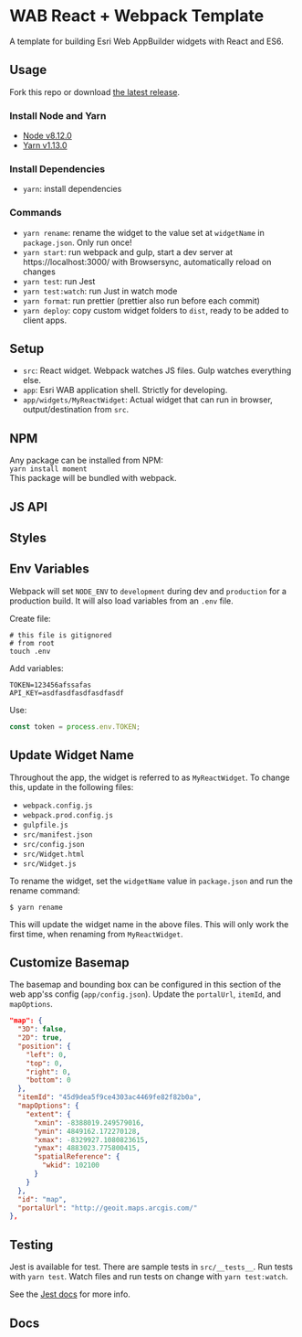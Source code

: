 # WAB React + Webpack Template

A template for building Esri Web AppBuilder widgets with React and ES6.

## Usage

Fork this repo or download
[the latest release](https://github.com/brygrill/wab-react-webpack/releases).

### Install Node and Yarn

- [Node v8.12.0](https://nodejs.org/en/)
- [Yarn v1.13.0](https://yarnpkg.com/lang/en/docs/install/)

### Install Dependencies

- `yarn`: install dependencies

### Commands

- `yarn rename`: rename the widget to the value set at `widgetName` in
  `package.json`. Only run once!
- `yarn start`: run webpack and gulp, start a dev server at
  https://localhost:3000/ with Browsersync, automatically reload on changes
- `yarn test`: run Jest
- `yarn test:watch`: run Just in watch mode
- `yarn format`: run prettier (prettier also run before each commit)
- `yarn deploy`: copy custom widget folders to `dist`, ready to be added to
  client apps.

## Setup

- `src`: React widget. Webpack watches JS files. Gulp watches everything else.
- `app`: Esri WAB application shell. Strictly for developing.
- `app/widgets/MyReactWidget`: Actual widget that can run in browser,
  output/destination from `src`.

## NPM

Any package can be installed from NPM:  
`yarn install moment`  
This package will be bundled with webpack.

## JS API

## Styles

## Env Variables

Webpack will set `NODE_ENV` to `development` during dev and `production` for a
production build. It will also load variables from an `.env` file.

Create file:

```shell
# this file is gitignored
# from root
touch .env
```

Add variables:

```shell
TOKEN=123456afssafas
API_KEY=asdfasdfasdfasdfasdf
```

Use:

```javascript
const token = process.env.TOKEN;
```

## Update Widget Name

Throughout the app, the widget is referred to as `MyReactWidget`. To change
this, update in the following files:

- `webpack.config.js`
- `webpack.prod.config.js`
- `gulpfile.js`
- `src/manifest.json`
- `src/config.json`
- `src/Widget.html`
- `src/Widget.js`

To rename the widget, set the `widgetName` value in `package.json` and run the
rename command:

```shell
$ yarn rename
```

This will update the widget name in the above files. This will only work the
first time, when renaming from `MyReactWidget`.

## Customize Basemap

The basemap and bounding box can be configured in this section of the web app'ss
config (`app/config.json`). Update the `portalUrl`, `itemId`, and `mapOptions`.

```json
"map": {
  "3D": false,
  "2D": true,
  "position": {
    "left": 0,
    "top": 0,
    "right": 0,
    "bottom": 0
  },
  "itemId": "45d9dea5f9ce4303ac4469fe82f82b0a",
  "mapOptions": {
    "extent": {
      "xmin": -8388019.249579016,
      "ymin": 4849162.172270128,
      "xmax": -8329927.1080823615,
      "ymax": 4883023.775800415,
      "spatialReference": {
        "wkid": 102100
      }
    }
  },
  "id": "map",
  "portalUrl": "http://geoit.maps.arcgis.com/"
},
```

## Testing

Jest is available for test. There are sample tests in `src/__tests__`. Run tests
with `yarn test`. Watch files and run tests on change with `yarn test:watch`.

See the [Jest docs](https://facebook.github.io/jest/) for more info.

## Docs
